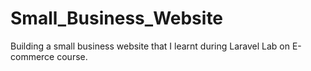 # Small_Business_Website
Building a small business website that I learnt during Laravel Lab on E-commerce course. 
